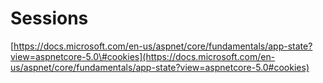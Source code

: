 # Sessions

[https://docs.microsoft.com/en-us/aspnet/core/fundamentals/app-state?view=aspnetcore-5.0\#cookies](https://docs.microsoft.com/en-us/aspnet/core/fundamentals/app-state?view=aspnetcore-5.0#cookies)

